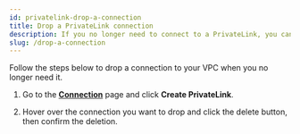 ```yaml
---
id: privatelink-drop-a-connection
title: Drop a PrivateLink connection
description: If you no longer need to connect to a PrivateLink, you can drop the connection.
slug: /drop-a-connection
---
```


Follow the steps below to drop a connection to your VPC when you no longer need it.

1. Go to the [**Connection**](https://cloud.risingwave.com/connection/) page and click **Create PrivateLink**.

2. Hover over the connection you want to drop and click the delete button, then confirm the deletion.
